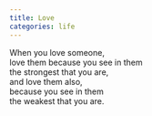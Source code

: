 ```yaml
---
title: Love
categories: life
---
```

When you love someone,  
love them because you see in them  
the strongest that you are,  
and love them also,  
because you see in them  
the weakest that you are.
